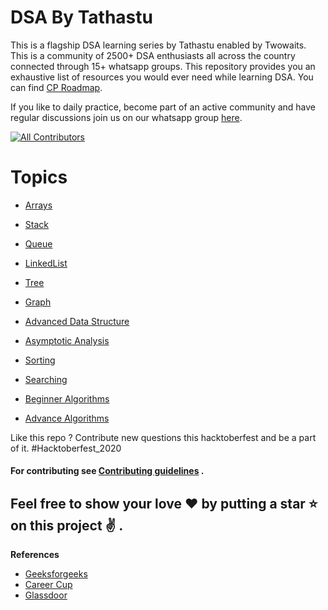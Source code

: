 # DSA By Tathastu

This is a flagship DSA learning series by Tathastu enabled by Twowaits. This is a community of 2500+ DSA enthusiasts all across the country connected through 15+ whatsapp groups. This repository provides you an exhaustive list of resources you would ever need while learning DSA. You can find [CP Roadmap](../main/CP_Roadmap.md).

If you like to daily practice, become part of an active community and have regular discussions join us on our whatsapp group [here](https://chat.whatsapp.com/FB48KLoCBurID2p7ZIr929). 

[![All Contributors](https://img.shields.io/badge/all_contributors-29-orange.svg?style=flat-square)](#contributors)

# Topics

- [Arrays](https://github.com/twowaits/DSAByTathastu/tree/main/Arrays/Readme.md)

- [Stack](https://github.com/twowaits/DSAByTathastu/tree/main/Stack/Readme.md)

- [Queue](https://github.com/twowaits/DSAByTathastu/tree/main/Queue/Readme.md)

- [LinkedList](https://github.com/twowaits/DSAByTathastu/tree/main/LinkedList/Readme.md)

- [Tree](https://github.com/twowaits/DSAByTathastu/tree/main/Tree/Readme.md)

- [Graph](https://github.com/twowaits/DSAByTathastu/tree/main/Graph/Readme.md)

- [Advanced Data Structure](https://github.com/twowaits/DSAByTathastu/tree/main/Advanced%20Data%20Structure)

- [Asymptotic Analysis](https://github.com/twowaits/DSAByTathastu/tree/main/Asymptotic%20Analysis)

- [Sorting](https://github.com/twowaits/DSAByTathastu/tree/main/Sorting)

- [Searching](https://github.com/twowaits/DSAByTathastu/tree/main/Searching)

- [Beginner Algorithms](https://github.com/twowaits/DSAByTathastu/tree/main/Beginner%20Algorithms)

- [Advance Algorithms](https://github.com/twowaits/DSAByTathastu/tree/main/Advance%20Algorithms)



Like this repo ? Contribute new questions this hacktoberfest and be a part of it. #Hacktoberfest_2020
#### For contributing see <a href="https://github.com/twowaits/DSAByTathastu/blob/main/CONTRIBUTING.md">Contributing guidelines</a> .


## Feel free to show your love :heart: by putting a star :star: on this project :v: .
<b name="ref">References</b>
- [Geeksforgeeks](http://www.geeksforgeeks.org/)
- [Career Cup](https://www.careercup.com/)
- [Glassdoor](https://www.glassdoor.co.in/index.htm)
